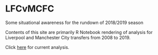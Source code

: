# LFCvMCFC
Some situational awareness for the rundown of 2018/2019 season

Contents of this site are primarily R Notebook rendering of analysis for Liverpool and Manchester City transfers from 2008 to 2019.

Click <a href= "https://github.com/MogwaiL/mogwail.github.io/blob/master/LiverpoolFCvManchesterCityFC.html">here<a/> for current analysis.
